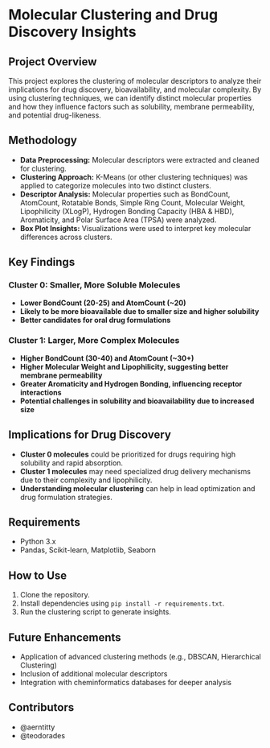 # Molecular Clustering and Drug Discovery Insights

## Project Overview
This project explores the clustering of molecular descriptors to analyze their implications for drug discovery, bioavailability, and molecular complexity. By using clustering techniques, we can identify distinct molecular properties and how they influence factors such as solubility, membrane permeability, and potential drug-likeness.

## Methodology
- **Data Preprocessing:** Molecular descriptors were extracted and cleaned for clustering.
- **Clustering Approach:** K-Means (or other clustering techniques) was applied to categorize molecules into two distinct clusters.
- **Descriptor Analysis:** Molecular properties such as BondCount, AtomCount, Rotatable Bonds, Simple Ring Count, Molecular Weight, Lipophilicity (XLogP), Hydrogen Bonding Capacity (HBA & HBD), Aromaticity, and Polar Surface Area (TPSA) were analyzed.
- **Box Plot Insights:** Visualizations were used to interpret key molecular differences across clusters.

## Key Findings
### **Cluster 0: Smaller, More Soluble Molecules**
- **Lower BondCount (20-25) and AtomCount (~20)**
- **Likely to be more bioavailable due to smaller size and higher solubility**
- **Better candidates for oral drug formulations**

### **Cluster 1: Larger, More Complex Molecules**
- **Higher BondCount (30-40) and AtomCount (~30+)**
- **Higher Molecular Weight and Lipophilicity, suggesting better membrane permeability**
- **Greater Aromaticity and Hydrogen Bonding, influencing receptor interactions**
- **Potential challenges in solubility and bioavailability due to increased size**

## Implications for Drug Discovery
- **Cluster 0 molecules** could be prioritized for drugs requiring high solubility and rapid absorption.
- **Cluster 1 molecules** may need specialized drug delivery mechanisms due to their complexity and lipophilicity.
- **Understanding molecular clustering** can help in lead optimization and drug formulation strategies.

## Requirements
- Python 3.x
- Pandas, Scikit-learn, Matplotlib, Seaborn

## How to Use
1. Clone the repository.
2. Install dependencies using `pip install -r requirements.txt`.
3. Run the clustering script to generate insights.

## Future Enhancements
- Application of advanced clustering methods (e.g., DBSCAN, Hierarchical Clustering)
- Inclusion of additional molecular descriptors
- Integration with cheminformatics databases for deeper analysis

## Contributors
- @aerntitty
- @teodorades

#

